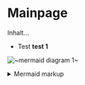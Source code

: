 # Mainpage


Inhalt...
* Test **test 1**

<!-- generated by mermaid compile action - START -->
![~mermaid diagram 1~](/./images/docs_mainpage-md-1.svg)
<details>
  <summary>Mermaid markup</summary>

```mermaid
graph TD;
    A-->B;
    C-->D;
    B-->D;
```

</details>
<!-- generated by mermaid compile action - END -->


